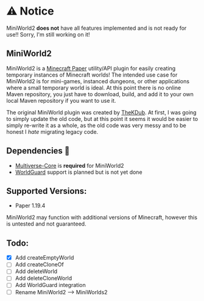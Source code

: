 # ⚠️ Notice

MiniWorld2 **does not** have all features implemented and is not ready for use!! Sorry, I'm still working on it!

## MiniWorld2

MiniWorld2 is a [Minecraft Paper](https://papermc.io/) utility/API plugin for easily creating temporary instances of Minecraft worlds!
The intended use case for MiniWorld2 is for mini-games, instanced dungeons, or other applications where
a small temporary world is ideal. At this point there is no online Maven repository, you just have to
download, build, and add it to your own local Maven repository if you want to use it.

The original MiniWorld plugin was created by [TheKDub](https://github.com/thekdub). At first, I was going to simply
update the old code, but at this point it seems it would be easier to simply re-write it as a whole, as the old code
was very messy and to be honest I *hate* migrating legacy code.

## Dependencies 🧰
- [Multiverse-Core](https://www.spigotmc.org/resources/multiverse-core.390/) is **required** for MiniWorld2
- [WorldGuard](https://dev.bukkit.org/projects/worldguard) support is planned but is not yet done

## Supported Versions:
- Paper 1.19.4

MiniWorld2 may function with additional versions of Minecraft, however this is untested and not guaranteed.

## Todo:
- [x] Add createEmptyWorld
- [ ] Add createCloneOf
- [ ] Add deleteWorld
- [ ] Add deleteCloneWorld
- [ ] Add WorldGuard integration
- [ ] Rename MiniWorld2 --> MiniWorlds2
